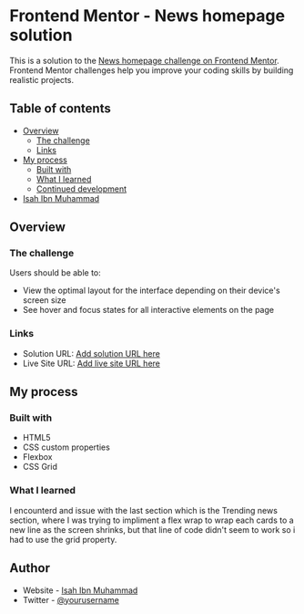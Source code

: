 # Frontend Mentor - News homepage solution

This is a solution to the [News homepage challenge on Frontend Mentor](https://www.frontendmentor.io/challenges/news-homepage-H6SWTa1MFl). Frontend Mentor challenges help you improve your coding skills by building realistic projects. 

## Table of contents

- [Overview](#overview)
  - [The challenge](#the-challenge)
  - [Links](#links)
- [My process](#my-process)
  - [Built with](#built-with)
  - [What I learned](#what-i-learned)
  - [Continued development](#continued-development)
- [Isah Ibn Muhammad](#author)


## Overview

### The challenge

Users should be able to:

- View the optimal layout for the interface depending on their device's screen size
- See hover and focus states for all interactive elements on the page

### Links

- Solution URL: [Add solution URL here](https://github.com/Officialibn1/Starbucks-Copy/)
- Live Site URL: [Add live site URL here](https://starbucks-copy-five.vercel.app/)

## My process

### Built with

- HTML5 
- CSS custom properties
- Flexbox
- CSS Grid

### What I learned

I encounterd and issue with the last section which is the Trending news section, where I was trying to impliment a flex wrap to wrap each cards to a new line as the screen shrinks, but that line of code didn't seem to work so i had to use the grid property.



## Author

- Website - [Isah Ibn Muhammad](https://github.com/Officialibn1)
- Twitter - [@yourusername](https://twitter.com/__ibn1)




